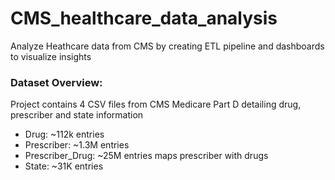 # CMS_healthcare_data_analysis
Analyze Heathcare data from CMS by creating ETL pipeline and dashboards to visualize insights

### Dataset Overview:
Project contains 4 CSV files from CMS Medicare Part D detailing drug, prescriber and state information
- Drug: ~112k entries
- Prescriber: ~1.3M entries
- Prescriber_Drug: ~25M entries maps prescriber with drugs
- State: ~31K entries
